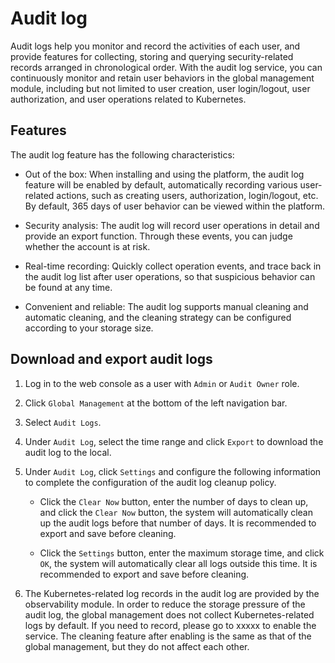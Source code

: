 # Audit log

Audit logs help you monitor and record the activities of each user, and provide features for collecting, storing and querying security-related records arranged in chronological order.
With the audit log service, you can continuously monitor and retain user behaviors in the global management module, including but not limited to user creation, user login/logout, user authorization, and user operations related to Kubernetes.

## Features

The audit log feature has the following characteristics:

- Out of the box: When installing and using the platform, the audit log feature will be enabled by default, automatically recording various user-related actions, such as creating users, authorization, login/logout, etc. By default, 365 days of user behavior can be viewed within the platform.

- Security analysis: The audit log will record user operations in detail and provide an export function. Through these events, you can judge whether the account is at risk.

- Real-time recording: Quickly collect operation events, and trace back in the audit log list after user operations, so that suspicious behavior can be found at any time.

- Convenient and reliable: The audit log supports manual cleaning and automatic cleaning, and the cleaning strategy can be configured according to your storage size.

## Download and export audit logs

1. Log in to the web console as a user with `Admin` or `Audit Owner` role.

    

2. Click `Global Management` at the bottom of the left navigation bar.

    

3. Select `Audit Logs`.

    

4. Under `Audit Log`, select the time range and click `Export` to download the audit log to the local.

    

5. Under `Audit Log`, click `Settings` and configure the following information to complete the configuration of the audit log cleanup policy.

    

    - Click the `Clear Now` button, enter the number of days to clean up, and click the `Clear Now` button, the system will automatically clean up the audit logs before that number of days. It is recommended to export and save before cleaning.

    - Click the `Settings` button, enter the maximum storage time, and click `OK`, the system will automatically clear all logs outside this time. It is recommended to export and save before cleaning.

6. The Kubernetes-related log records in the audit log are provided by the observability module. In order to reduce the storage pressure of the audit log, the global management does not collect Kubernetes-related logs by default.
   If you need to record, please go to xxxxx to enable the service. The cleaning feature after enabling is the same as that of the global management, but they do not affect each other.
